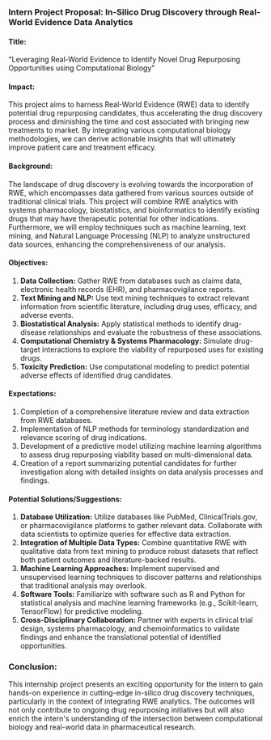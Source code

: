 ### Intern Project Proposal: In-Silico Drug Discovery through Real-World Evidence Data Analytics

#### Title: 
"Leveraging Real-World Evidence to Identify Novel Drug Repurposing Opportunities using Computational Biology"

#### Impact:
This project aims to harness Real-World Evidence (RWE) data to identify potential drug repurposing candidates, thus accelerating the drug discovery process and diminishing the time and cost associated with bringing new treatments to market. By integrating various computational biology methodologies, we can derive actionable insights that will ultimately improve patient care and treatment efficacy.

#### Background:
The landscape of drug discovery is evolving towards the incorporation of RWE, which encompasses data gathered from various sources outside of traditional clinical trials. This project will combine RWE analytics with systems pharmacology, biostatistics, and bioinformatics to identify existing drugs that may have therapeutic potential for other indications. Furthermore, we will employ techniques such as machine learning, text mining, and Natural Language Processing (NLP) to analyze unstructured data sources, enhancing the comprehensiveness of our analysis.

#### Objectives:
1. **Data Collection:** Gather RWE from databases such as claims data, electronic health records (EHR), and pharmacovigilance reports.
2. **Text Mining and NLP:** Use text mining techniques to extract relevant information from scientific literature, including drug uses, efficacy, and adverse events.
3. **Biostatistical Analysis:** Apply statistical methods to identify drug-disease relationships and evaluate the robustness of these associations.
4. **Computational Chemistry & Systems Pharmacology:** Simulate drug-target interactions to explore the viability of repurposed uses for existing drugs.
5. **Toxicity Prediction:** Use computational modeling to predict potential adverse effects of identified drug candidates.

#### Expectations:
1. Completion of a comprehensive literature review and data extraction from RWE databases.
2. Implementation of NLP methods for terminology standardization and relevance scoring of drug indications.
3. Development of a predictive model utilizing machine learning algorithms to assess drug repurposing viability based on multi-dimensional data.
4. Creation of a report summarizing potential candidates for further investigation along with detailed insights on data analysis processes and findings.

#### Potential Solutions/Suggestions:
1. **Database Utilization:** Utilize databases like PubMed, ClinicalTrials.gov, or pharmacovigilance platforms to gather relevant data. Collaborate with data scientists to optimize queries for effective data extraction.
2. **Integration of Multiple Data Types:** Combine quantitative RWE with qualitative data from text mining to produce robust datasets that reflect both patient outcomes and literature-backed results.
3. **Machine Learning Approaches:** Implement supervised and unsupervised learning techniques to discover patterns and relationships that traditional analysis may overlook.
4. **Software Tools:** Familiarize with software such as R and Python for statistical analysis and machine learning frameworks (e.g., Scikit-learn, TensorFlow) for predictive modeling.
5. **Cross-Disciplinary Collaboration:** Partner with experts in clinical trial design, systems pharmacology, and chemoinformatics to validate findings and enhance the translational potential of identified opportunities.

### Conclusion:
This internship project presents an exciting opportunity for the intern to gain hands-on experience in cutting-edge in-silico drug discovery techniques, particularly in the context of integrating RWE analytics. The outcomes will not only contribute to ongoing drug repurposing initiatives but will also enrich the intern's understanding of the intersection between computational biology and real-world data in pharmaceutical research.